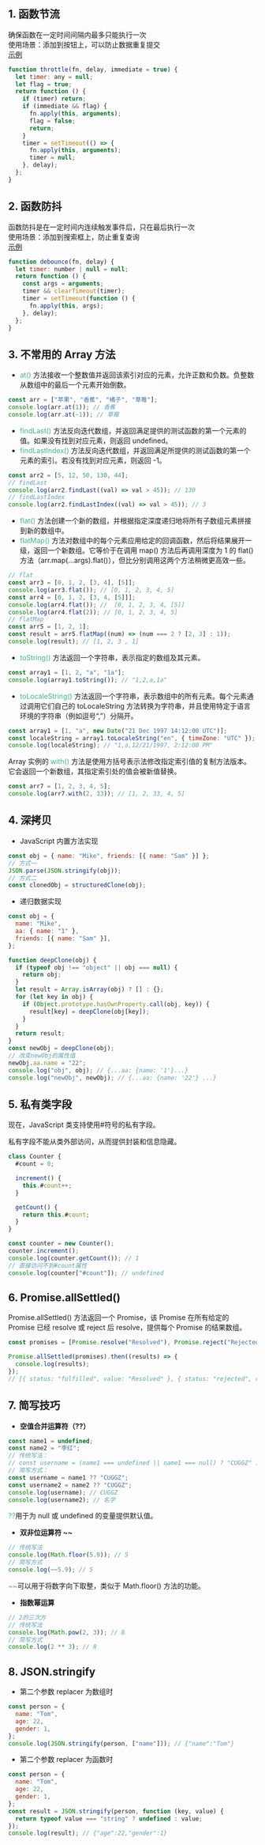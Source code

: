 ## 1. 函数节流

确保函数在一定时间间隔内最多只能执行一次<br>
使用场景：添加到按钮上，可以防止数据重复提交<br>
[示例](/components/other.html#按钮)

```javascript
function throttle(fn, delay, immediate = true) {
  let timer: any = null;
  let flag = true;
  return function () {
    if (timer) return;
    if (immediate && flag) {
      fn.apply(this, arguments);
      flag = false;
      return;
    }
    timer = setTimeout(() => {
      fn.apply(this, arguments);
      timer = null;
    }, delay);
  };
}
```

## 2. 函数防抖

函数防抖是在一定时间内连续触发事件后，只在最后执行一次<br>
使用场景：添加到搜索框上，防止重复查询<br>
[示例](/components/other.html#搜索框)

```javascript
function debounce(fn, delay) {
  let timer: number | null = null;
  return function () {
    const args = arguments;
    timer && clearTimeout(timer);
    timer = setTimeout(function () {
      fn.apply(this, args);
    }, delay);
  };
}
```

## 3. 不常用的 Array 方法

- <span style="color: #42b883;">at()</span> 方法接收一个整数值并返回该索引对应的元素，允许正数和负数。负整数从数组中的最后一个元素开始倒数。

```javascript
const arr = ["苹果", "香蕉", "橘子", "草莓"];
console.log(arr.at(1)); // 香蕉
console.log(arr.at(-1)); // 草莓
```

- <span style="color: #42b883;">findLast()</span> 方法反向迭代数组，并返回满足提供的测试函数的第一个元素的值。如果没有找到对应元素，则返回 undefined。<br>
- <span style="color: #42b883;">findLastIndex()</span> 方法反向迭代数组，并返回满足所提供的测试函数的第一个元素的索引。若没有找到对应元素，则返回 -1。

```javascript
const arr2 = [5, 12, 50, 130, 44];
// findLast
console.log(arr2.findLast((val) => val > 45)); // 130
// findLastIndex
console.log(arr2.findLastIndex((val) => val > 45)); // 3
```

- <span style="color: #42b883;">flat()</span> 方法创建一个新的数组，并根据指定深度递归地将所有子数组元素拼接到新的数组中。<br>
- <span style="color: #42b883;">flatMap()</span> 方法对数组中的每个元素应用给定的回调函数，然后将结果展开一级，返回一个新数组。它等价于在调用 map() 方法后再调用深度为 1 的 flat() 方法（arr.map(...args).flat()），但比分别调用这两个方法稍微更高效一些。

```javascript
// flat
const arr3 = [0, 1, 2, [3, 4], [5]];
console.log(arr3.flat()); // [0, 1, 2, 3, 4, 5]
const arr4 = [0, 1, 2, [3, 4, [5]]];
console.log(arr4.flat()); //  [0, 1, 2, 3, 4, [5]]
console.log(arr4.flat(2)); // [0, 1, 2, 3, 4, 5]
// flatMap
const arr5 = [1, 2, 1];
const result = arr5.flatMap((num) => (num === 2 ? [2, 3] : 1));
console.log(result); // [1, 2, 3 , 1]
```

- <span style="color: #42b883;">toString()</span> 方法返回一个字符串，表示指定的数组及其元素。

```javascript
const array1 = [1, 2, "a", "1a"];
console.log(array1.toString()); // "1,2,a,1a"
```

- <span style="color: #42b883;">toLocaleString()</span> 方法返回一个字符串，表示数组中的所有元素。每个元素通过调用它们自己的 toLocaleString 方法转换为字符串，并且使用特定于语言环境的字符串（例如逗号“,”）分隔开。

```javascript
const array1 = [1, "a", new Date("21 Dec 1997 14:12:00 UTC")];
const localeString = array1.toLocaleString("en", { timeZone: "UTC" });
console.log(localeString); // "1,a,12/21/1997, 2:12:00 PM"
```

Array 实例的 <span style="color: #42b883;">with()</span> 方法是使用方括号表示法修改指定索引值的复制方法版本。它会返回一个新数组，其指定索引处的值会被新值替换。

```javascript
const arr7 = [1, 2, 3, 4, 5];
console.log(arr7.with(2, 33)); // [1, 2, 33, 4, 5]
```

## 4. 深拷贝

- JavaScript 内置方法实现

```javascript
const obj = { name: "Mike", friends: [{ name: "Sam" }] };
// 方式一
JSON.parse(JSON.stringify(obj));
// 方式二
const clonedObj = structuredClone(obj);
```

- 递归数据实现

```javascript
const obj = {
  name: "Mike",
  aa: { name: "1" },
  friends: [{ name: "Sam" }],
};

function deepClone(obj) {
  if (typeof obj !== "object" || obj === null) {
    return obj;
  }
  let result = Array.isArray(obj) ? [] : {};
  for (let key in obj) {
    if (Object.prototype.hasOwnProperty.call(obj, key)) {
      result[key] = deepClone(obj[key]);
    }
  }
  return result;
}
const newObj = deepClone(obj);
// 改变newObj的属性值
newObj.aa.name = "22";
console.log("obj", obj); // {...aa: {name: '1'}...}
console.log("newObj", newObj); // {...aa: {name: '22'} ...}
```

## 5. 私有类字段

现在，JavaScript 类支持使用#符号的私有字段。<br>

私有字段不能从类外部访问，从而提供封装和信息隐藏。

```javascript
class Counter {
  #count = 0;

  increment() {
    this.#count++;
  }

  getCount() {
    return this.#count;
  }
}

const counter = new Counter();
counter.increment();
console.log(counter.getCount()); // 1
// 直接访问不到#count属性
console.log(counter["#count"]); // undefined
```

## 6. Promise.allSettled()

Promise.allSettled() 方法返回一个 Promise，该 Promise 在所有给定的 Promise 已经 resolve 或 reject 后 resolve，提供每个 Promise 的结果数组。

```javascript
const promises = [Promise.resolve("Resolved"), Promise.reject("Rejected")];

Promise.allSettled(promises).then((results) => {
  console.log(results);
});
// [{ status: "fulfilled", value: "Resolved" }, { status: "rejected", reason: "Rejected" }]
```

## 7. 简写技巧

- <strong>空值合并运算符（??）</strong><br>

```javascript
const name1 = undefined;
const name2 = "李红";
// 传统写法：
// const username = (name1 === undefined || name1 === null) ? "CUGGZ" : name1;
// 简写方式：
const username = name1 ?? "CUGGZ";
const username2 = name2 ?? "CUGGZ";
console.log(username); // CUGGZ
console.log(username2); // 名字
```

<span style="color: #42b883;">??</span>用于为 null 或 undefined 的变量提供默认值。

- <strong>双非位运算符 ~~</strong>

```javascript
// 传统写法
console.log(Math.floor(5.9)); // 5
// 简写方式
console.log(~~5.9); // 5
```

<span style="color: #42b883;">~~</span>可以用于将数字向下取整，类似于 Math.floor() 方法的功能。

- <strong>指数幂运算</strong>

```javascript
// 2的三次方
// 传统写法
console.log(Math.pow(2, 3)); // 8
// 简写方式
console.log(2 ** 3); // 8
```

## 8. JSON.stringify

- 第二个参数 replacer 为数组时

```javascript
const person = {
  name: "Tom",
  age: 22,
  gender: 1,
};
console.log(JSON.stringify(person, ["name"])); // {"name":"Tom"}
```

- 第二个参数 replacer 为函数时

```javascript
const person = {
  name: "Tom",
  age: 22,
  gender: 1,
};
const result = JSON.stringify(person, function (key, value) {
  return typeof value === "string" ? undefined : value;
});
console.log(result); // {"age":22,"gender":1}
```
